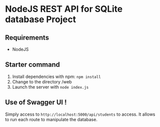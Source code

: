 # NodeJS REST API for SQLite database Project

## Requirements
- NodeJS 

## Starter command

1. Install dependencies with npm: `npm install`
2. Change to the directory /web
3. Launch the server with `node index.js`

## Use of Swagger UI !
Simply access to `http://localhost:5000/api/students` to access. It allows to run each route to manipulate the database.
